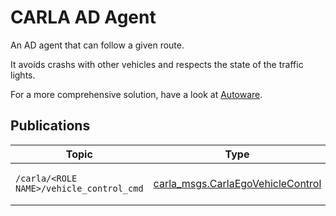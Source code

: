 # CARLA AD Agent

An AD agent that can follow a given route.

It avoids crashs with other vehicles and respects the state of the traffic lights.

For a more comprehensive solution, have a look at [Autoware](https://www.autoware.ai/).

## Publications

| Topic                              | Type                | Description                 |
| ---------------------------------- | ------------------- | --------------------------- |
| `/carla/<ROLE NAME>/vehicle_control_cmd` | [carla_msgs.CarlaEgoVehicleControl](../carla_msgs/msg/CarlaEgoVehicleControl.msg) | Vehicle control command |
